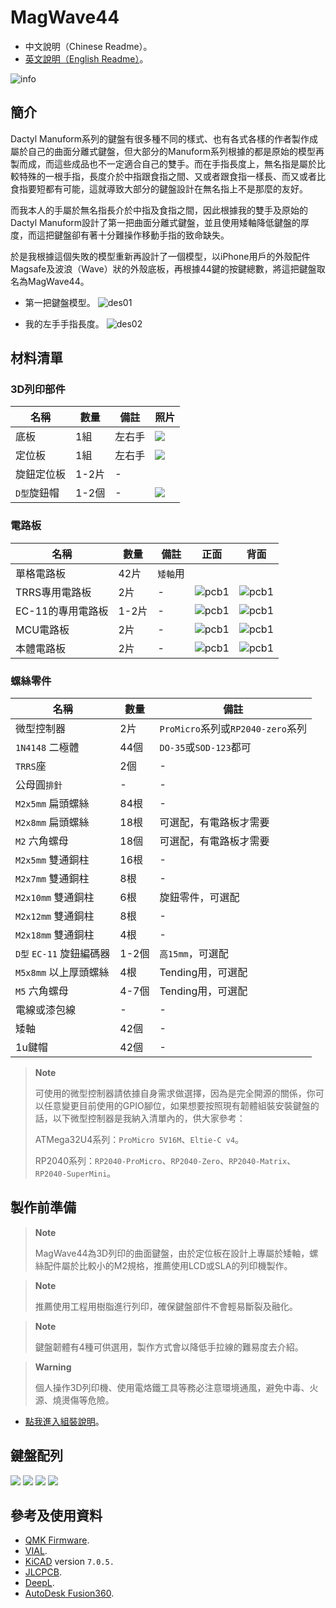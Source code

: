 # MagWave44

- 中文說明（Chinese Readme）。
- [英文說明（English Readme）](readme_en.md)。

![info](pics/info.jpg)

## 簡介

Dactyl Manuform系列的鍵盤有很多種不同的樣式、也有各式各樣的作者製作成屬於自己的曲面分離式鍵盤，但大部分的Manuform系列根據的都是原始的模型再製而成，而這些成品也不一定適合自己的雙手。而在手指長度上，無名指是屬於比較特殊的一根手指，長度介於中指跟食指之間、又或者跟食指一樣長、而又或者比食指要短都有可能，這就導致大部分的鍵盤設計在無名指上不是那麼的友好。

而我本人的手屬於無名指長介於中指及食指之間，因此根據我的雙手及原始的Dactyl Manuform設計了第一把曲面分離式鍵盤，並且使用矮軸降低鍵盤的厚度，而這把鍵盤卻有著十分難操作移動手指的致命缺失。

於是我根據這個失敗的模型重新再設計了一個模型，以iPhone用戶的外殼配件Magsafe及波浪（Wave）狀的外殼底板，再根據44鍵的按鍵總數，將這把鍵盤取名為MagWave44。

- 第一把鍵盤模型。
![des01](pics/d01.png)

- 我的左手手指長度。
![des02](pics/d02.jpg)


## 材料清單

### 3D列印部件

|名稱|數量|備註|照片|
|---|---|---|---|
|底板|1組|左右手|![](pics/g02.jpg)|
|定位板|1組|左右手|![](pics/g01.jpg)|
|旋鈕定位板|1-2片|-||
|`D型`旋鈕帽|1-2個|-|![](pics/g18.jpg)|

### 電路板

|名稱|數量|備註|正面|背面|
|---|---|---|---|---|
|單格電路板|42片|`矮軸`用|||
|TRRS專用電路板|2片|-|![pcb1](pics/trrs1.png)|![pcb1](pics/trrs2.png)|
|EC-11的專用電路板|1-2片|-|![pcb1](pics/re1.png)|![pcb1](pics/re2.png)|
|MCU電路板|2片|-|![pcb1](pics/mainpcb1.png)|![pcb1](pics/mainpcb2.png)|
|本體電路板|2片|-|![pcb1](pics/body1.png)|![pcb1](pics/body2.png)|

### 螺絲零件

|名稱|數量|備註|
|---|---|---|
|微型控制器|2片|`ProMicro`系列或`RP2040-zero`系列|
|`1N4148` 二極體|44個|`DO-35`或`SOD-123`都可|
|`TRRS`座|2個|-|
|公母圓`排針`|-|-|
|`M2x5mm` 扁頭螺絲|84根|-|
|`M2x8mm` 扁頭螺絲|18根|可選配，有電路板才需要|
|`M2` 六角螺母|18個|可選配，有電路板才需要|
|`M2x5mm` 雙通銅柱|16根|-|
|`M2x7mm` 雙通銅柱|8根|-|
|`M2x10mm` 雙通銅柱|6根|旋鈕零件，可選配|
|`M2x12mm` 雙通銅柱|8根|-|
|`M2x18mm` 雙通銅柱|4根|-|
|`D型` `EC-11` 旋鈕編碼器|1-2個|`高15mm`，可選配|
|`M5x8mm` 以上厚頭螺絲|4根|Tending用，可選配|
|`M5` 六角螺母|4-7個|Tending用，可選配|
|電線或漆包線|-|-|
|矮軸|42個|-|
|1u鍵帽|42個|-|

> **Note**
>
> 可使用的微型控制器請依據自身需求做選擇，因為是完全開源的關係，你可以任意變更目前使用的GPIO腳位，如果想要按照現有韌體組裝安裝鍵盤的話，以下微型控制器是我納入清單內的，供大家參考：
> 
> ATMega32U4系列：`ProMicro 5V16M`、`Eltie-C v4`。
> 
> RP2040系列：`RP2040-ProMicro`、`RP2040-Zero`、`RP2040-Matrix`、`RP2040-SuperMini`。

## 製作前準備

> **Note**
>
> MagWave44為3D列印的曲面鍵盤，由於定位板在設計上專屬於矮軸，螺絲配件屬於比較小的M2規格，推薦使用LCD或SLA的列印機製作。

> **Note**
>
> 推薦使用工程用樹脂進行列印，確保鍵盤部件不會輕易斷裂及融化。

> **Note**
>
> 鍵盤韌體有4種可供選用，製作方式會以降低手拉線的難易度去介紹。

> **Warning**
>
> 個人操作3D列印機、使用電烙鐵工具等務必注意環境通風，避免中毒、火源、燒燙傷等危險。

- [點我進入組裝說明](guide.md)。

## 鍵盤配列

![](pics/k1.png)
![](pics/k2.png)
![](pics/k3.png)
![](pics/k4.png)

## 參考及使用資料
- [QMK Firmware](https://qmk.fm/).
- [VIAL](https://get.vial.today/).
- [KiCAD](https://www.kicad.org/) version `7.0.5.`
- [JLCPCB](https://jlcpcb.com/).
- [DeepL](https://www.deepl.com/translator).
- [AutoDesk Fusion360](https://www.autodesk.com/products/fusion-360/free-trial).